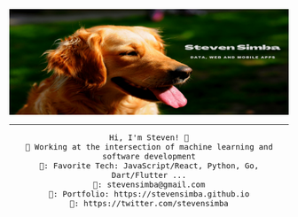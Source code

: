 <img src="https://raw.githubusercontent.com/stevensimba/stevensimba/main/banner-min.png"/>
 <hr></hr>
<p align="center">
  <samp>
    Hi, I'm Steven! 👋 <br>
    🏰 Working at the intersection of machine learning and software development  <br>
    🗼: Favorite Tech: JavaScript/React, Python, Go, Dart/Flutter ... <br>
    🔔:	stevensimba@gmail.com <br>
    🎺: Portfolio: https://stevensimba.github.io <br>
    🎪: https://twitter.com/stevensimba
  </samp>
</p>
